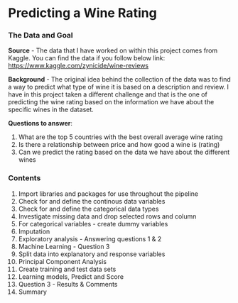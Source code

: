 # Predicting a Wine Rating

### The Data and Goal

<b>Source</b> - The data that I have worked on within this project comes from Kaggle. You can find the data if you follow below link: <br>https://www.kaggle.com/zynicide/wine-reviews

<b>Background</b> - The original idea behind the collection of the data was to find a way to predict what type of wine it is based on a description and review. I have in this project taken a different challenge and that is the one of predicting the wine rating based on the information we have about the specific wines in the dataset.

<b>Questions to answer</b>:
1. What are the top 5 countries with the best overall average wine rating
2. Is there a relationship between price and how good a wine is (rating)
3. Can we predict the rating based on the data we have about the different wines

### Contents

1. Import libraries and packages for use throughout the pipeline
2. Check for and define the continous data variables
3. Check for and define the categorical data types
4. Investigate missing data and drop selected rows and column
5. For categorical variables - create dummy variables
6. Imputation
7. Exploratory analysis - Answering questions 1 & 2
8. Machine Learning - Question 3
9. Split data into explanatory and response variables
10. Principal Component Analysis
11. Create training and test data sets
12. Learning models, Predict and Score
13. Question 3 - Results & Comments
14. Summary

